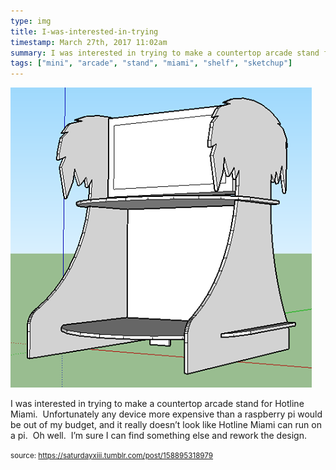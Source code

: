 ```yaml
---
type: img
title: I-was-interested-in-trying
timestamp: March 27th, 2017 11:02am
summary: I was interested in trying to make a countertop arcade stand for Hotline Miami  Unfortunately any device more expensive than a raspberry pi would be o
tags: ["mini", "arcade", "stand", "miami", "shelf", "sketchup"]
---
```

<img src="../media/158895318979.png"/>
                                                                                          <div class="caption"><p>I was interested in trying to make a countertop arcade stand for Hotline Miami.  Unfortunately any device more expensive than a raspberry pi would be out of my budget, and it really doesn’t look like Hotline Miami can run on a pi.  Oh well.  I’m sure I can find something else and rework the design.</p> </div>
                                    
                
                
                
                
                                
<small>source: https://saturdayxiii.tumblr.com/post/158895318979</small>